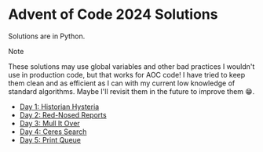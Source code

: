# Advent of Code 2024 Solutions

Solutions are in Python.

> [!NOTE]
>
> These solutions may use global variables and other bad practices I
> wouldn't use in production code, but that works for AOC code! I have tried to
> keep them clean and as efficient as I can with my current low knowledge of
> standard algorithms. Maybe I'll revisit them in the future to improve them
> :grin:.

- [Day 1: Historian Hysteria](01/main.py)
- [Day 2: Red-Nosed Reports](02/main.py)
- [Day 3: Mull It Over](03/main.py)
- [Day 4: Ceres Search](04/main.py)
- [Day 5: Print Queue](05/main.py)
